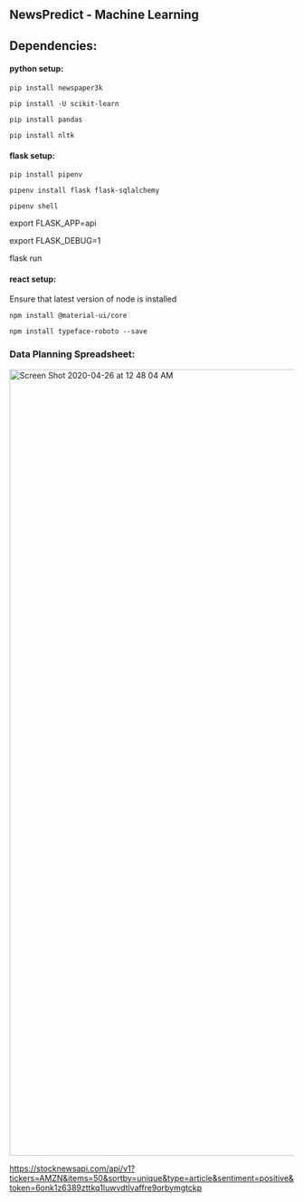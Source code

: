 ## NewsPredict - Machine Learning


## Dependencies:
#### python setup:

`pip install newspaper3k`

`pip install -U scikit-learn`

`pip install pandas`

`pip install nltk`

#### flask setup:
`pip install pipenv`

`pipenv install flask flask-sqlalchemy`

`pipenv shell`

export FLASK_APP=api

export FLASK_DEBUG=1

flask run
#### react setup:

Ensure that latest version of node is installed

`npm install @material-ui/core`

`npm install typeface-roboto --save`




### Data Planning Spreadsheet:
<img width="1389" alt="Screen Shot 2020-04-26 at 12 48 04 AM" src="https://user-images.githubusercontent.com/57355719/80292628-f0cb9600-8757-11ea-8b7a-e96aa6374aad.png">



https://stocknewsapi.com/api/v1?tickers=AMZN&items=50&sortby=unique&type=article&sentiment=positive&token=6onk1z6389zttkq1luwvdtlvaffre9orbymgtckp
